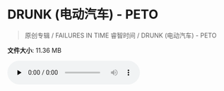 # DRUNK (电动汽车) - PETO

> 原创专辑 / FAILURES IN TIME 睿智时间 / DRUNK (电动汽车) - PETO

**文件大小**: 11.36 MB

<audio preload="none" controls><source src="https://file.hsyhx.top/video/原创专辑/FAILURES IN TIME 睿智时间/DRUNK (电动汽车) - PETO.flac" type="audio/mpeg">🤔 您的浏览器不支持此音频格式</audio>